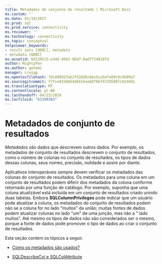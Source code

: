 ```yaml
---
title: Metadados de conjunto de resultado | Microsoft Docs
ms.custom: ''
ms.date: 01/19/2017
ms.prod: sql
ms.prod_service: connectivity
ms.reviewer: ''
ms.technology: connectivity
ms.topic: conceptual
helpviewer_keywords:
- result sets [ODBC], metadata
- metadata [ODBC]
ms.assetid: 6d134515-e34d-4563-96d7-8ad7714818fd
author: MightyPen
ms.author: genemi
manager: craigg
ms.openlocfilehash: 7dc88892fab2fd18dbcbec5ce54fa09c9c9b89e7
ms.sourcegitcommit: f7fced330b64d6616aeb8766747295807c92dd41
ms.translationtype: MT
ms.contentlocale: pt-BR
ms.lasthandoff: 04/23/2019
ms.locfileid: "63199383"
---
```

# <a name="result-set-metadata"></a>Metadados de conjunto de resultados
*Metadados* são dados que descrevem outros dados. Por exemplo, os metadados de conjunto de resultados descrevem o conjunto de resultados, como o número de colunas no conjunto de resultados, os tipos de dados dessas colunas, seus nomes, precisão, nulidade e assim por diante.  
  
 Aplicativos interoperáveis sempre devem verificar os metadados das colunas do conjunto de resultados. Os metadados para uma coluna em um conjunto de resultados podem diferir dos metadados da coluna conforme retornado por uma função de catálogo. Por exemplo, suponha que uma coluna atualizável está incluída em um conjunto de resultados criado unindo duas tabelas. Embora **SQLColumnPrivileges** pode indicar que um usuário pode atualizar a coluna, os metadados do conjunto de resultados podem não se a coluna for no lado "muitos" da união; muitas fontes de dados podem atualizar colunas no lado "um" de uma junção, mas não a " lado muitos". Até mesmo os tipos de dados não são considerados ser o mesmo, porque a fonte de dados pode promover o tipo de dados ao criar o conjunto de resultados.  
  
 Esta seção contém os tópicos a seguir.  
  
-   [Como os metadados são usados?](../../../odbc/reference/develop-app/how-is-metadata-used.md)  
  
-   [SQLDescribeCol e SQLColAttribute](../../../odbc/reference/develop-app/sqldescribecol-and-sqlcolattribute.md)

